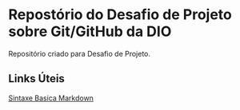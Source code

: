 # Repostório do Desafio de Projeto sobre Git/GitHub da DIO
Repositório criado para Desafio de Projeto.

## Links Úteis
[Sintaxe  Basica Markdown](https://www.markdownguide.org/basic-syntax/)
